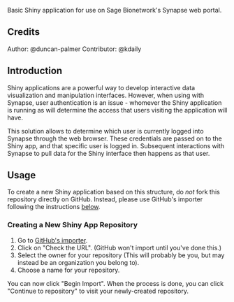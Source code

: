 Basic Shiny application for use on Sage Bionetwork's Synapse web portal.

## Credits

Author: @duncan-palmer
Contributor: @kdaily

## Introduction

Shiny applications are a powerful way to develop interactive data visualization and manipulation interfaces. However, when using with Synapse, user authentication is an issue - whomever the Shiny application is running as will determine the access that users visiting the application will have.

This solution allows to determine which user is currently logged into Synapse through the web browser. These credentials are passed on to the Shiny app, and that specific user is logged in. Subsequent interactions with Synapse to pull data for the Shiny interface then happens as that user.

## Usage

To create a new Shiny application based on this structure, do *not* fork this repository directly on GitHub. Instead, please use GitHub's importer following the instructions [below](#creating-a-repository).
 
### Creating a New Shiny App Repository

1.  Go to [GitHub's importer](http://import.github.com/new?import_url=https://github.com/Sage-Bionetworks/synapseShinyLogin).
1.  Click on "Check the URL".  (GitHub won't import until you've done this.)
1.  Select the owner for your repository (This will probably be you, but may instead be an organization you belong to).
1.  Choose a name for your repository.

You can now click "Begin Import". When the process is done, you can click "Continue to repository" to visit your newly-created repository.
